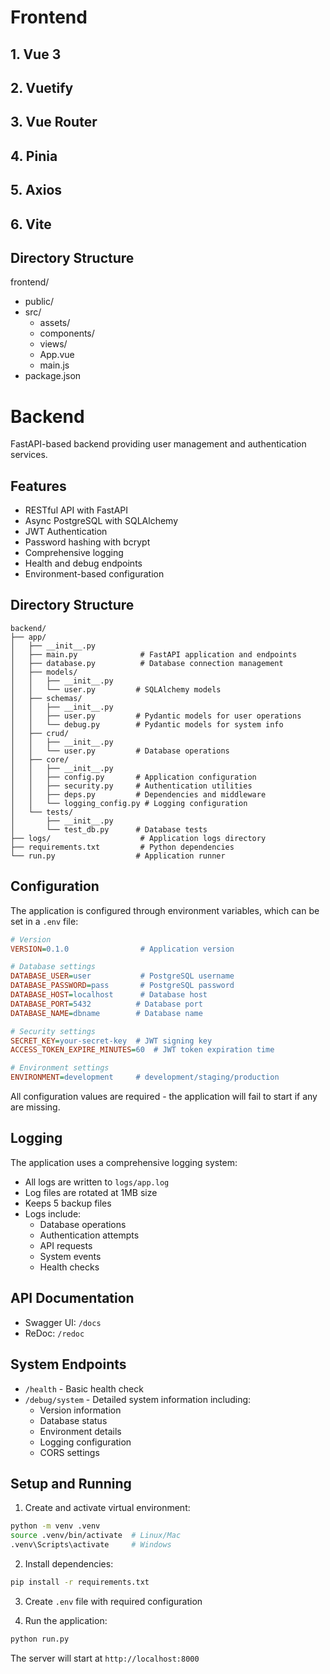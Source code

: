 Frontend
========
## 1. Vue 3
## 2. Vuetify
## 3. Vue Router
## 4. Pinia
## 5. Axios
## 6. Vite

Directory Structure
-------------------
frontend/
- public/
- src/
    - assets/
    - components/
    - views/
    - App.vue
    - main.js
- package.json


Backend
=======
FastAPI-based backend providing user management and authentication services.

## Features
- RESTful API with FastAPI
- Async PostgreSQL with SQLAlchemy
- JWT Authentication
- Password hashing with bcrypt
- Comprehensive logging
- Health and debug endpoints
- Environment-based configuration

## Directory Structure
```
backend/
├── app/
│   ├── __init__.py
│   ├── main.py              # FastAPI application and endpoints
│   ├── database.py          # Database connection management
│   ├── models/             
│   │   ├── __init__.py
│   │   └── user.py         # SQLAlchemy models
│   ├── schemas/
│   │   ├── __init__.py
│   │   ├── user.py         # Pydantic models for user operations
│   │   └── debug.py        # Pydantic models for system info
│   ├── crud/
│   │   ├── __init__.py
│   │   └── user.py         # Database operations
│   ├── core/
│   │   ├── __init__.py
│   │   ├── config.py       # Application configuration
│   │   ├── security.py     # Authentication utilities
│   │   ├── deps.py         # Dependencies and middleware
│   │   └── logging_config.py # Logging configuration
│   └── tests/
│       ├── __init__.py
│       └── test_db.py      # Database tests
├── logs/                    # Application logs directory
├── requirements.txt         # Python dependencies
└── run.py                  # Application runner
```

## Configuration
The application is configured through environment variables, which can be set in a `.env` file:

```ini
# Version
VERSION=0.1.0                # Application version

# Database settings
DATABASE_USER=user           # PostgreSQL username
DATABASE_PASSWORD=pass       # PostgreSQL password
DATABASE_HOST=localhost      # Database host
DATABASE_PORT=5432          # Database port
DATABASE_NAME=dbname        # Database name

# Security settings
SECRET_KEY=your-secret-key  # JWT signing key
ACCESS_TOKEN_EXPIRE_MINUTES=60  # JWT token expiration time

# Environment settings
ENVIRONMENT=development     # development/staging/production
```

All configuration values are required - the application will fail to start if any are missing.

## Logging
The application uses a comprehensive logging system:
- All logs are written to `logs/app.log`
- Log files are rotated at 1MB size
- Keeps 5 backup files
- Logs include:
  - Database operations
  - Authentication attempts
  - API requests
  - System events
  - Health checks

## API Documentation
- Swagger UI: `/docs`
- ReDoc: `/redoc`

## System Endpoints
- `/health` - Basic health check
- `/debug/system` - Detailed system information including:
  - Version information
  - Database status
  - Environment details
  - Logging configuration
  - CORS settings

## Setup and Running
1. Create and activate virtual environment:
```bash
python -m venv .venv
source .venv/bin/activate  # Linux/Mac
.venv\Scripts\activate     # Windows
```

2. Install dependencies:
```bash
pip install -r requirements.txt
```

3. Create `.env` file with required configuration

4. Run the application:
```bash
python run.py
```

The server will start at `http://localhost:8000`

